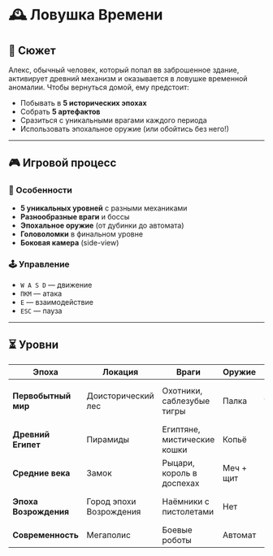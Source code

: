# 🕰️ Ловушка Времени 

## 🌌 Сюжет  
Алекс, обычный человек, который попал вв заброшенное здание, активирует древний механизм и оказывается в ловушке временной аномалии. Чтобы вернуться домой, ему предстоит:  
- Побывать в **5 исторических эпохах**  
- Собрать **5 артефактов**  
- Сразиться с уникальными врагами каждого периода  
- Использовать эпохальное оружие (или обойтись без него!)  

---

## 🎮 Игровой процесс  

### 🔸 Особенности  
- **5 уникальных уровней** с разными механиками  
- **Разнообразные враги** и боссы  
- **Эпохальное оружие** (от дубинки до автомата)  
- **Головоломки** в финальном уровне  
- **Боковая камера** (side-view)  

### 🕹️ Управление  
- `W A S D` — движение    
- `ПКМ` — атака  
- `E` — взаимодействие  
- `ESC` — пауза  

---

## ⏳ Уровни  

| Эпоха              | Локация               | Враги                          | Оружие         | Задача                          |
|--------------------|-----------------------|--------------------------------|----------------|---------------------------------|
| **Первобытный мир** | Доисторический лес    | Охотники, саблезубые тигры     | Палка          | Добраться до священного места   |
| **Древний Египет**  | Пирамиды              | Египтяне, мистические кошки    | Копьё          | Найти ключ у жреца              |
| **Средние века**    | Замок                 | Рыцари, король в доспехах      | Меч + щит      | Победить короля                 |
| **Эпоха Возрождения**| Город эпохи Возрождения       | Наёмники с пистолетами         | Нет            | Скрытно украсть артефакт        |
| **Современность**   | Мегаполис            | Боевые роботы                  | Автомат        | Решить головоломку      |

